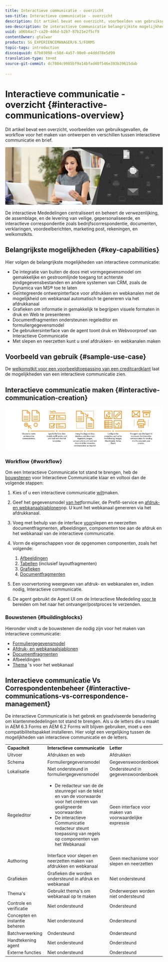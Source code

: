 ```yaml
---
title: Interactieve communicatie - overzicht
seo-title: Interactieve communicatie - overzicht
description: Dit artikel bevat een overzicht, voorbeelden van gebruiksgevallen, de workflow voor het maken van ontwerpen en verschillen tussen interactieve communicatie en brief.
seo-description: De interactieve Communicatie belangrijkste mogelijkheden, de gevallen van het steekproefgebruik, creatiewerkschema, en verschillen tussen Interactieve Communicatie en het Beheer van de Correspondentie
uuid: a06b4ac7-ca20-4d6d-b2b7-87b21e2f5cf9
contentOwner: gtalwar
products: SG_EXPERIENCEMANAGER/6.5/FORMS
topic-tags: introduction
discoiquuid: 67b03098-c58d-4a57-90e0-e4ddd78e5d99
translation-type: tm+mt
source-git-commit: dc7804c9985bf9a14bfad40f546e393b39615dab

---
```



# Interactieve communicatie - overzicht {#interactive-communications-overview}

Dit artikel bevat een overzicht, voorbeelden van gebruiksgevallen, de workflow voor het maken van ontwerpen en verschillen tussen interactieve communicatie en brief.

![](do-not-localize/correspondence-management.png)

De interactieve Mededelingen centraliseert en beheert de verwezenlijking, de assemblage, en de levering van veilige, gepersonaliseerde, en interactieve correspondentie zoals bedrijfscorrespondentie, documenten, verklaringen, voordeelberichten, marketing post, rekeningen, en welkomstkits.

## Belangrijkste mogelijkheden {#key-capabilities}

Hier volgen de belangrijkste mogelijkheden van interactieve communicatie:

* De integratie van buiten de doos met vormgegevensmodel om gemakkelijke en gestroomlijnde toegang tot achterste eindgegevensbestanden en andere systemen van CRM, zoals de Dynamica van MS® toe te laten
* Geïntegreerde ontwerpinterface voor afdrukken en webkanalen met de mogelijkheid om webkanaal automatisch te genereren via het afdrukkanaal
* Grafieken om informatie in gemakkelijk te begrijpen visuele formaten in druk en Web te presenteren
* Documentfragmenten ondersteunen regeleditor en formuliergegevensmodel
* De gebruikersinterface van de agent toont druk en Webvoorproef van Interactieve Communicatie
* Met slepen en neerzetten kunt u snel afdrukken- en webkanalen maken

## Voorbeeld van gebruik {#sample-use-case}

De [welkomstkit voor een voorbeeldtoepassing van een creditcardklant](/help/forms/using/finance-reference-site-walkthrough.md#credit-card-application-walkthrough) laat de mogelijkheden van een interactieve communicatie zien.

## Interactieve communicatie maken {#interactive-communication-creation}

![interactive_communication-01](assets/interactive_communication-01.jpg)

### Workflow {#workflow}

Om een Interactieve Communicatie tot stand te brengen, heb de [bouwstenen](#buildingblocks) voor Interactieve Communicatie klaar en voltooi dan de volgende stappen:

1. Kies of u een interactieve communicatie [wilt](/help/forms/using/create-interactive-communication.md)maken.

1. Geef het gegevensmodel [van het](/help/forms/using/data-integration.md)formulier, de Prefill-service en [afdruk- en webkanaalsjablonen](/help/forms/using/web-channel-print-channel.md)op. U kunt het webkanaal genereren via het afdrukkanaal.

1. Voeg met behulp van de interface [voor](/help/forms/using/introduction-interactive-communication-authoring.md)slepen en neerzetten documentfragmenten, afbeeldingen, componenten toe aan de afdruk en het webkanaal van de interactieve communicatie.
1. Vorm de eigenschappen voor de opgenomen componenten, zoals het volgende:

   1. [Afbeeldingen](/help/forms/using/create-interactive-communication.md#step2)
   1. [Tabellen](/help/forms/using/create-interactive-communication.md#tables) (inclusief layoutfragmenten)
   1. [Grafieken](/help/forms/using/chart-component-interactive-communications.md)
   1. [Documentfragmenten](/help/forms/using/create-interactive-communication.md#document-fragment-properties)

1. Een voorvertoning weergeven van afdruk- en webkanalen en, indien nodig, Interactieve communicatie.
1. De agent gebruikt de Agent UI om de Interactieve Mededeling [voor te](/help/forms/using/prepare-send-interactive-communication.md) bereiden om het naar het ontvanger/postproces te verzenden.

### Bouwstenen {#buildingblocks}

Hieronder vindt u de bouwstenen die nodig zijn voor het maken van interactieve communicatie:

* [Formuliergegevensmodel](/help/forms/using/data-integration.md)
* [Afdruk- en webkanaalsjablonen](/help/forms/using/web-channel-print-channel.md)
* [Documentfragmenten](/help/forms/using/document-fragments.md)
* Afbeeldingen
* [Thema](/help/forms/using/themes.md) &#39;s voor het webkanaal

## Interactieve communicatie Vs Correspondentenbeheer {#interactive-communications-vs-correspondence-management}

De interactieve Communicatie is het gebrek en geadviseerde benadering om klantenmededelingen tot stand te brengen. Als u de letters die u maakt in AEM 6.3 Forms en AEM 6.2 Forms wilt blijven gebruiken, moet u een compatibiliteitspakket [](/help/forms/using/compatibility-package.md)installeren. Hier volgt een vergelijking tussen de mogelijkheden van interactieve communicatie en de letters.

<table>
 <tbody>
  <tr>
   <td><strong>Capaciteit</strong></td>
   <td><strong>Interactieve communicatie</strong></td>
   <td><strong>Letter</strong></td>
  </tr>
  <tr>
   <td>Uitvoer</td>
   <td>Afdrukken en web</td>
   <td>Afdrukken</td>
  </tr>
  <tr>
   <td>Schema</td>
   <td>Formuliergegevensmodel </td>
   <td>Gegevenswoordenboek </td>
  </tr>
  <tr>
   <td>Lokalisatie</td>
   <td>Niet ondersteund in formuliergegevensmodel</td>
   <td>Ondersteund in gegevenswoordenboek</td>
  </tr>
  <tr>
   <td>Regeleditor</td>
   <td>
    <ul>
     <li>De redacteur van de de steunregel van de tekst en van de voorwaarde voor het creëren van gealigneerde voorwaarden</li>
     <li>De interactieve Communicatie redacteur steunt toepassing van regels op componenten van het Webkanaal</li>
    </ul> </td>
   <td>Geen interface voor maken van voorwaardelijke expressie</td>
  </tr>
  <tr>
   <td>Authoring</td>
   <td>Interface voor slepen en neerzetten maken van afdrukken en webkanaal</td>
   <td>Geen mechanisme voor slepen en neerzetten </td>
  </tr>
  <tr>
   <td>Grafieken</td>
   <td>Grafieken die worden ondersteund in afdruk en webkanaal</td>
   <td> Niet ondersteund</td>
  </tr>
  <tr>
   <td>Thema's</td>
   <td>Gebruikt thema's om webkanaal op te maken</td>
   <td>Onderwerpen worden niet ondersteund</td>
  </tr>
  <tr>
   <td>Controle en verificatie</td>
   <td> Niet ondersteund</td>
   <td>Ondersteund</td>
  </tr>
  <tr>
   <td>Concepten en instantie beheren</td>
   <td> Niet ondersteund</td>
   <td>Ondersteund</td>
  </tr>
  <tr>
   <td>Batchverwerking</td>
   <td>Ondersteund </td>
   <td>Ondersteund</td>
  </tr>
  <tr>
   <td>Handtekening agent</td>
   <td> Niet ondersteund</td>
   <td>Ondersteund</td>
  </tr>
  <tr>
   <td>Externe functies</td>
   <td> Niet ondersteund</td>
   <td>Ondersteund</td>
  </tr>
 </tbody>
</table>

